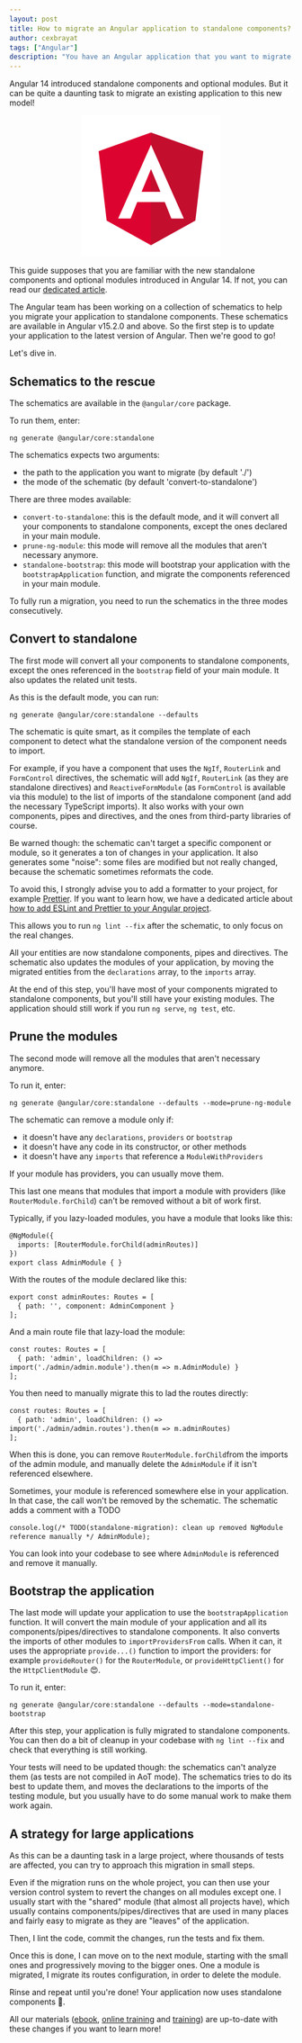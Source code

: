 ```yaml
---
layout: post
title: How to migrate an Angular application to standalone components?
author: cexbrayat
tags: ["Angular"]
description: "You have an Angular application that you want to migrate to standalone components? Follow the guide!"
---
```


Angular&nbsp;14 introduced standalone components and optional modules.
But it can be quite a daunting task to migrate an existing application to this new model!

<p style="text-align: center;">
  <a href="https://github.com/angular/angular">
    <img class="rounded img-fluid" style="max-width: 100%" src="/assets/images/angular.png" alt="Angular logo" />
  </a>
</p>

This guide supposes that you are familiar with the new standalone components and optional modules introduced in Angular&nbsp;14.
If not, you can read our [dedicated article](/2022/05/12/a-guide-to-standalone-components-in-angular/).

The Angular team has been working on a collection of schematics
to help you migrate your application to standalone components.
These schematics are available in Angular v15.2.0 and above.
So the first step is to update your application to the latest version of Angular.
Then we're good to go!

Let's dive in.

## Schematics to the rescue

The schematics are available in the `@angular/core` package.

To run them, enter:

    ng generate @angular/core:standalone

The schematics expects two arguments:
- the path to the application you want to migrate (by default './')
- the mode of the schematic (by default 'convert-to-standalone')

There are three modes available:
- `convert-to-standalone`: this is the default mode, and it will convert all your components to standalone components, except the ones declared in your main module.
- `prune-ng-module`: this mode will remove all the modules that aren't necessary anymore.
- `standalone-bootstrap`: this mode will bootstrap your application with the `bootstrapApplication` function,
and migrate the components referenced in your main module.

To fully run a migration, you need to run the schematics in the three modes consecutively.

## Convert to standalone

The first mode will convert all your components to standalone components,
except the ones referenced in the `bootstrap` field of your main module.
It also updates the related unit tests.

As this is the default mode, you can run:

    ng generate @angular/core:standalone --defaults

The schematic is quite smart, as it compiles the template of each component to detect what the standalone version of the component needs to import.

For example, if you have a component that uses the `NgIf`, `RouterLink` and `FormControl` directives, the schematic will add `NgIf`, `RouterLink` (as they are standalone directives) and `ReactiveFormModule` (as `FormControl` is available via this module) to the list of imports of the standalone component (and add the necessary TypeScript imports).
It also works with your own components, pipes and directives,
and the ones from third-party libraries of course.

Be warned though: the schematic can't target a specific component or module,
so it generates a ton of changes in your application.
It also generates some "noise": some files are modified but not really changed,
because the schematic sometimes reformats the code.

To avoid this, I strongly advise you to add a formatter to your project,
for example [Prettier](https://prettier.io/).
If you want to learn how, we have a dedicated article about [how to add ESLint and Prettier to your Angular project](/2021/03/31/migrating-from-tslint-to-eslint/).

This allows you to run `ng lint --fix` after the schematic,
to only focus on the real changes.

All your entities are now standalone components, pipes and directives.
The schematic also updates the modules of your application,
by moving the migrated entities from the `declarations` array,
to the `imports` array.

At the end of this step, you'll have most of your components migrated to standalone components,
but you'll still have your existing modules.
The application should still work if you run `ng serve`, `ng test`, etc.

## Prune the modules

The second mode will remove all the modules that aren't necessary anymore.

To run it, enter:

    ng generate @angular/core:standalone --defaults --mode=prune-ng-module

The schematic can remove a module only if:
- it doesn't have any `declarations`, `providers` or `bootstrap`
- it doesn't have any code in its constructor, or other methods
- it doesn't have any `imports` that reference a `ModuleWithProviders`

If your module has providers, you can usually move them.

This last one means that modules that import a module with providers
(like `RouterModule.forChild`) can't be removed without a bit of work first.

Typically, if you lazy-loaded modules, you have a module that looks like this:

    @NgModule({
      imports: [RouterModule.forChild(adminRoutes)]
    })
    export class AdminModule { }

With the routes of the module declared like this:

    export const adminRoutes: Routes = [
      { path: '', component: AdminComponent }
    ];

And a main route file that lazy-load the module:

    const routes: Routes = [
      { path: 'admin', loadChildren: () => import('./admin/admin.module').then(m => m.AdminModule) }
    ];

You then need to manually migrate this to lad the routes directly:

    const routes: Routes = [
      { path: 'admin', loadChildren: () => import('./admin/admin.routes').then(m => m.adminRoutes)
    ];

When this is done, you can remove `RouterModule.forChild`from the imports of the admin module,
and manually delete the `AdminModule` if it isn't referenced elsewhere.

Sometimes, your module is referenced somewhere else in your application.
In that case, the call won't be removed by the schematic.
The schematic adds a comment with a TODO

    console.log(/* TODO(standalone-migration): clean up removed NgModule reference manually */ AdminModule);

You can look into your codebase to see where `AdminModule` is referenced and remove it manually.

## Bootstrap the application

The last mode will update your application to use the `bootstrapApplication` function.
It will convert the main module of your application and all its components/pipes/directives to standalone components.
It also converts the imports of other modules to `importProvidersFrom` calls.
When it can, it uses the appropriate `provide...()` function to import the providers:
for example `provideRouter()` for the `RouterModule`, or `provideHttpClient()` for the `HttpClientModule` 😍.

To run it, enter:

    ng generate @angular/core:standalone --defaults --mode=standalone-bootstrap

After this step, your application is fully migrated to standalone components.
You can then do a bit of cleanup in your codebase with `ng lint --fix`
and check that everything is still working.

Your tests will need to be updated though:
the schematics can't analyze them (as tests are not compiled in AoT mode).
The schematics tries to do its best to update them,
and moves the declarations to the imports of the testing module,
but you usually have to do some manual work to make them work again.

## A strategy for large applications

As this can be a daunting task in a large project,
where thousands of tests are affected,
you can try to approach this migration in small steps.

Even if the migration runs on the whole project,
you can then use your version control system to revert the changes on all modules except one.
I usually start with the "shared" module (that almost all projects have),
which usually contains components/pipes/directives that are used in many places
and fairly easy to migrate as they are "leaves" of the application.

Then, I lint the code, commit the changes, run the tests and fix them.

Once this is done, I can move on to the next module, starting with the small ones
and progressively moving to the bigger ones.
One a module is migrated, I migrate its routes configuration,
in order to delete the module.

Rinse and repeat until you're done!
Your application now uses standalone components 🎉.

All our materials ([ebook](https://books.ninja-squad.com/angular), [online training](https://angular-exercises.ninja-squad.com/) and [training](https://ninja-squad.com/training/angular)) are up-to-date with these changes if you want to learn more!
